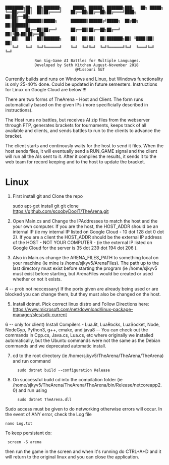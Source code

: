     ████████╗██╗  ██╗███████╗     █████╗ ██████╗ ███████╗███╗   ██╗ █████╗ 
    ╚══██╔══╝██║  ██║██╔════╝    ██╔══██╗██╔══██╗██╔════╝████╗  ██║██╔══██╗
       ██║   ███████║█████╗      ███████║██████╔╝█████╗  ██╔██╗ ██║███████║
       ██║   ██╔══██║██╔══╝      ██╔══██║██╔══██╗██╔══╝  ██║╚██╗██║██╔══██║
       ██║   ██║  ██║███████╗    ██║  ██║██║  ██║███████╗██║ ╚████║██║  ██║
       ╚═╝   ╚═╝  ╚═╝╚══════╝    ╚═╝  ╚═╝╚═╝  ╚═╝╚══════╝╚═╝  ╚═══╝╚═╝  ╚═╝
                                                                       
                 Run Sig-Game AI Battles for Multiple Languages.
                 Developed by Seth Kitchen August-November 2018
                                   @Missouri S&T
                 
Currently builds and runs on Windows and Linux, but Windows functionality is only 25-40% done. Could be updated in future semesters.
Instructions for Linux on Google Cloud are below!!!!

There are two forms of TheArena - Host and Client. The form runs automatically based on the given IPs (more specificially described in instructions).

The Host runs no battles, but receives AI zip files from the webserver through FTP,
generates brackets for tournaments, keeps track of all available and clients, and sends battles to run to the clients to advance the
bracket.

The client starts and continously waits for the host to send it files. When the host sends files, it will eventually send a RUN_GAME signal
and the client will run all the AIs sent to it. After it compiles the results, it sends it to the web team for record keeping and to the host
to update the bracket.

# Linux

1) First install git and Clone the repo

    sudo apt-get install git
    git clone https://github.com/scoobyDooIT/TheArena.git

2) Open Main.cs and Change the IPAddresses to match the host and the your own computer. If you are the host, the HOST_ADDR should be an
   internal IP (ie my internal IP listed on Google Cloud - 10 dot 128 dot 0 dot 2). If you are a client the HOST_ADDR should be the external IP address
   of the HOST - NOT YOUR COMPUTER - (ie the external IP listed on Google Cloud for the server is 35 dot 239 dot 194 dot 206 ).

3) Also in Main.cs change the ARENA_FILES_PATH to something local on your machine (ie mine is /home/sjkyv5/ArenaFiles). The path up to the last
   directory must exist before starting the program (ie /home/sjkyv5 must exist before starting, but ArenaFiles would be created or used whether
   or not it exists.

4 -- prob not neccessary)  If the ports given are already being used or are blocked you can change them, but they must also be changed on the host.

5) Install dotnet. Pick correct linux distro and Follow Directions here: https://www.microsoft.com/net/download/linux-package-manager/sles/sdk-current

6 -- only for client) Install Compilers - LuaJit, LuaRocks, LuaSocket, Node, NodeGyp, Python3, g++, cmake, and java8 -- You can check out the
                      commands in Cpp.cs, Java.cs, Lua.cs, etc where originally we installed automatically, but the Ubuntu commands were not the same
                      as the Debian commands and we deprecated automatic install.
                      
7) cd to the root directory (ie /home/sjkyv5/TheArena/TheArena/TheArena) and run command

         sudo dotnet build --configuration Release
    
8) On successful build cd into the compilation folder (ie /home/sjkyv5/TheArena/TheArena/TheArena/bin/Release/netcoreapp2.0) and run using

         sudo dotnet TheArena.dll

Sudo access must be given to do networking otherwise errors will occur. In the event of ANY error, check the Log file

    nano Log.txt
    
    
 To keep persistant do:
 
     screen -S arena
 
 then run the game in the screen and when it's running do CTRL+A+D and it will return to the original linux and you can close the application.
